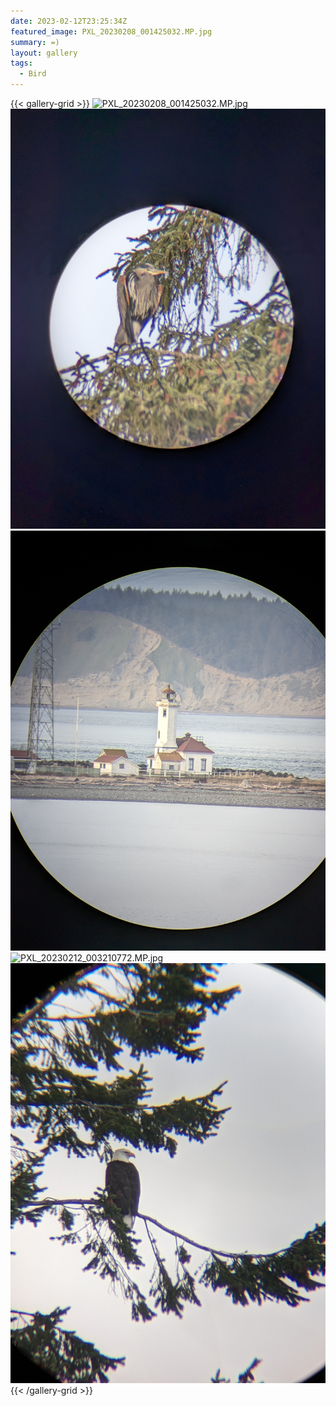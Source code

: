 ```yaml
---
date: 2023-02-12T23:25:34Z
featured_image: PXL_20230208_001425032.MP.jpg
summary: =)
layout: gallery
tags:
  - Bird
---
```


{{< gallery-grid >}}
![PXL_20230208_001425032.MP.jpg](PXL_20230208_001425032.MP.jpg)
![PXL_20230208_233559939.jpg](PXL_20230208_233559939.jpg)
![PXL_20230212_004017309.jpg](PXL_20230212_004017309.jpg)
![PXL_20230212_003210772.MP.jpg](PXL_20230212_003210772.MP.jpg)
![PXL_20230212_002440584.jpg](PXL_20230212_002440584.jpg)
{{< /gallery-grid >}}
